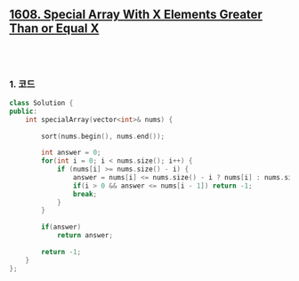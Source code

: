 [1608. Special Array With X Elements Greater Than or Equal X](https://leetcode.com/problems/special-array-with-x-elements-greater-than-or-equal-x/)
-------------------------------

<br>
<br>

### 1. 코드

```cpp
class Solution {
public:
    int specialArray(vector<int>& nums) {
        
        sort(nums.begin(), nums.end());
        
        int answer = 0;
        for(int i = 0; i < nums.size(); i++) {
            if (nums[i] >= nums.size() - i) {
                answer = nums[i] <= nums.size() - i ? nums[i] : nums.size() - i;
                if(i > 0 && answer <= nums[i - 1]) return -1;
                break; 
            }
        }
        
        if(answer) 
            return answer;
        
        return -1;
    }
};
```
